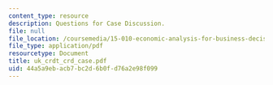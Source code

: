 ```yaml
---
content_type: resource
description: Questions for Case Discussion.
file: null
file_location: /coursemedia/15-010-economic-analysis-for-business-decisions-fall-2004/44a5a9ebacb7bc2d6b0fd76a2e98f099_uk_crdt_crd_case.pdf
file_type: application/pdf
resourcetype: Document
title: uk_crdt_crd_case.pdf
uid: 44a5a9eb-acb7-bc2d-6b0f-d76a2e98f099
---
```

